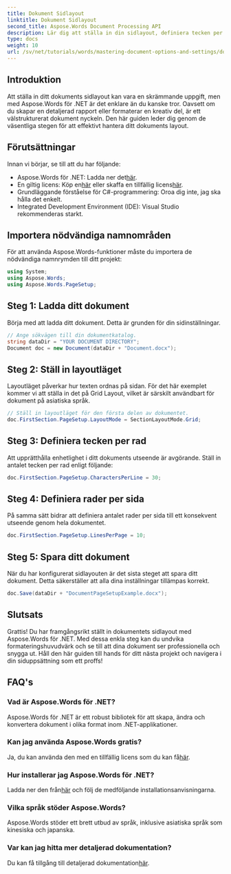 ```yaml
---
title: Dokument Sidlayout
linktitle: Dokument Sidlayout
second_title: Aspose.Words Document Processing API
description: Lär dig att ställa in din sidlayout, definiera tecken per rad och optimera dokumentets utseende med enkla, handlingsbara steg. Perfekt för utvecklare på alla nivåer.
type: docs
weight: 10
url: /sv/net/tutorials/words/mastering-document-options-and-settings/document-page-layout/
---
```

## Introduktion

Att ställa in ditt dokuments sidlayout kan vara en skrämmande uppgift, men med Aspose.Words för .NET är det enklare än du kanske tror. Oavsett om du skapar en detaljerad rapport eller formaterar en kreativ del, är ett välstrukturerat dokument nyckeln. Den här guiden leder dig genom de väsentliga stegen för att effektivt hantera ditt dokuments layout.

## Förutsättningar

Innan vi börjar, se till att du har följande:

-  Aspose.Words för .NET: Ladda ner det[här](https://releases.aspose.com/words/net/).
-  En giltig licens: Köp en[här](https://purchase.aspose.com/buy) eller skaffa en tillfällig licens[här](https://purchase.aspose.com/temporary-license/).
- Grundläggande förståelse för C#-programmering: Oroa dig inte, jag ska hålla det enkelt.
- Integrated Development Environment (IDE): Visual Studio rekommenderas starkt.

## Importera nödvändiga namnområden

För att använda Aspose.Words-funktioner måste du importera de nödvändiga namnrymden till ditt projekt:

```csharp
using System;
using Aspose.Words;
using Aspose.Words.PageSetup;
```

## Steg 1: Ladda ditt dokument

Börja med att ladda ditt dokument. Detta är grunden för din sidinställningar.

```csharp
// Ange sökvägen till din dokumentkatalog.
string dataDir = "YOUR DOCUMENT DIRECTORY";
Document doc = new Document(dataDir + "Document.docx");
```

## Steg 2: Ställ in layoutläget

Layoutläget påverkar hur texten ordnas på sidan. För det här exemplet kommer vi att ställa in det på Grid Layout, vilket är särskilt användbart för dokument på asiatiska språk.

```csharp
// Ställ in layoutläget för den första delen av dokumentet.
doc.FirstSection.PageSetup.LayoutMode = SectionLayoutMode.Grid;
```

## Steg 3: Definiera tecken per rad

Att upprätthålla enhetlighet i ditt dokuments utseende är avgörande. Ställ in antalet tecken per rad enligt följande:

```csharp
doc.FirstSection.PageSetup.CharactersPerLine = 30;
```

## Steg 4: Definiera rader per sida

På samma sätt bidrar att definiera antalet rader per sida till ett konsekvent utseende genom hela dokumentet.

```csharp
doc.FirstSection.PageSetup.LinesPerPage = 10;
```

## Steg 5: Spara ditt dokument

När du har konfigurerat sidlayouten är det sista steget att spara ditt dokument. Detta säkerställer att alla dina inställningar tillämpas korrekt.

```csharp
doc.Save(dataDir + "DocumentPageSetupExample.docx");
```

## Slutsats

Grattis! Du har framgångsrikt ställt in dokumentets sidlayout med Aspose.Words för .NET. Med dessa enkla steg kan du undvika formateringshuvudvärk och se till att dina dokument ser professionella och snygga ut. Håll den här guiden till hands för ditt nästa projekt och navigera i din siduppsättning som ett proffs!

## FAQ's

### Vad är Aspose.Words för .NET?
Aspose.Words för .NET är ett robust bibliotek för att skapa, ändra och konvertera dokument i olika format inom .NET-applikationer.

### Kan jag använda Aspose.Words gratis?
 Ja, du kan använda den med en tillfällig licens som du kan få[här](https://purchase.aspose.com/temporary-license/).

### Hur installerar jag Aspose.Words för .NET?
 Ladda ner den från[här](https://releases.aspose.com/words/net/) och följ de medföljande installationsanvisningarna.

### Vilka språk stöder Aspose.Words?
Aspose.Words stöder ett brett utbud av språk, inklusive asiatiska språk som kinesiska och japanska.

### Var kan jag hitta mer detaljerad dokumentation?
 Du kan få tillgång till detaljerad dokumentation[här](https://reference.aspose.com/words/net/).
